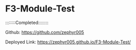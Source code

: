 # F3-Module-Test

::::::::Completed::::::::

Github: https://github.com/zephyr005

Deployed Link: https://zephyr005.github.io/F3-Module-Test/
